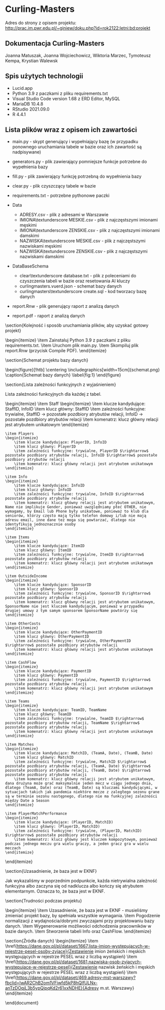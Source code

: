 # Curling-Masters

Adres do strony z opisem projektu: http://prac.im.pwr.edu.pl/~giniew/doku.php?id=rok2122:letni:bd:projekt

## Dokumentacja Curling-Masters
Joanna Matuszak, Joanna Wojciechowicz, Wiktoria Marzec, Tymoteusz Kempa, Krystian Walewsk

## Spis użytych technologii

- Lucid.app
- Python 3.9 z paczkami z pliku requirements.txt
- Visual Studio Code version 1.68 z ERD Editor, MySQL
- MariaDB 10.4.8
- RStudio 2021.09.0
- R 4.4.1

## Lista plików wraz z opisem ich zawartości

- main.py - skypt generujący i wypełniający bazę (w przypadku ponownego uruchamiania tabele w bazie oraz ich zawartość są nadpisywane)
- generators.py - plik zawierający pomniejsze funkcje potrzebne do wypełnienia bazy
- fill.py - plik zawierający funkcję potrzebną do wypełnienia bazy
- clear.py - plik czyszczący tabele w bazie
- requirements.txt - potrzebne pythonowe paczki
- Data
    - ADRESY.csv - plik z adresami w Warszawie
    - IMIONA\textunderscore MESKIE.csv - plik z najczęstszymi imionami męskimi
    - IMIONA\textunderscore ZENSKIE.csv - plik z najczęstszymi imionami damskimi
    - NAZWISKA\textunderscore MESKIE.csv - plik z najczęstszymi nazwiskami męskimi
    - NAZWISKA\textunderscore ZENSKIE.csv - plik z najczęstszymi nazwiskami damskimi
- DataBaseSchema

    - clear\textunderscore database.txt - plik z poleceniami do czyszczenia tabeli w bazie oraz resetowania AI kluczy
    - curlingmasters.vuerd.json - schemat bazy danych
    - curlingmasters\textunderscore create.sql - kod tworzacy bazę danych
- report.Rnw - plik generujący raport z analizą danych
- report.pdf - raport z analizą danych



\section{Kolejność i sposób uruchamiania plików, aby uzyskać gotowy projekt}

\begin{itemize}
    \item Zainstaluj Python 3.9 z paczkami z pliku requirements.txt.
    \item Uruchom plik main.py.
    \item Skompiluj plik report.Rnw (przycisk Compile PDF).
\end{itemize}

\section{Schemat projektu bazy danych}

\begin{figure}[!htb]
\centering
\includegraphics[width=15cm]{schemat.png}
\caption{Schemat bazy danych}
\label{fig:1}
\end{figure}

\section{Lista zależności funkcyjnych z wyjaśnieniem}

Lista zależności funkcyjnych dla każdej z tabel.

\begin{itemize}
    \item Staff
    \begin{itemize}
        \item klucze kandydujące: StaffID, InfoID
        \item klucz główny: StaffID
        \item zależności funkcyjne: trywialne, StaffID $\rightarrow$ pozostałe pozdbiory atrybutów relacji, InfoID $\rightarrow$ pozostałe pozdbiory atrybutów relacji
        \item komenatrz: klucz główny relacji jest atrybutem unikatowym
    \end{itemize}
    
    \item Players
    \begin{itemize}
        \item klucze kandydujące: PlayerID, InfoID
        \item klucz główny: PlayerID
        \item zależności funkcyjne: trywialne, PlayerID $\rightarrow$ pozostałe pozdbiory atrybutów relacji, InfoID $\rightarrow$ pozostałe pozdbiory atrybutów relacji
        \item komenatrz: klucz główny relacji jest atrybutem unikatowym
    \end{itemize}
    
    \item Info
    \begin{itemize}
        \item klucze kandydujące: InfoID
        \item klucz główny: InfoID
        \item zależności funkcyjne: trywialne, InfoID $\rightarrow$ pozostałe pozdbiory atrybutów relacji
        \item komenatrz: klucz główny relacji jest atrybutem unikatowym, Name nie implikuje Gender, ponieważ uwzględniamy płeć OTHER, nie wymagamy, by Email lub Phone były unikatowe, ponieważ to klub dla seniorów, którzy często mają tylko telefon domowy i/lub nie mają adresu email, inne dane też moga się powtarzać, dlatego nie identyfikują jednoznacznie osoby
    \end{itemize}
    
    \item Items
    \begin{itemize}
        \item klucze kandydujące: ItemID
        \item klucz główny: ItemID
        \item zależności funkcyjne: trywialne, ItemID $\rightarrow$ pozostałe pozdbiory atrybutów relacji
        \item komenatrz: klucz główny relacji jest atrybutem unikatowym
    \end{itemize}
    
    \item OutsideIncome
    \begin{itemize}
        \item klucze kandydujące: SponsorID
        \item klucz główny: SponsorID
        \item zależności funkcyjne: trywialne, SponsorID $\rightarrow$ pozostałe pozdbiory atrybutów relacji
        \item komenatrz: klucz główny relacji jest atrybutem unikatowym, SponsorName nie jest kluczem kandydującym, ponieważ w przypadku drugiej umowy z tym samym sponsorem SponsorName powtórzy się
    \end{itemize}
    
    \item OtherCosts
    \begin{itemize}
        \item klucze kandydujące: OtherPaymentID
        \item klucz główny: OtherPaymentID
        \item zależności funkcyjne: trywialne, OtherPaymentID $\rightarrow$ pozostałe pozdbiory atrybutów relacji
        \item komenatrz: klucz główny relacji jest atrybutem unikatowym
    \end{itemize}
    
    \item CashFlow
    \begin{itemize}
        \item klucze kandydujące: PaymentID
        \item klucz główny: PaymentID
        \item zależności funkcyjne: trywialne, PaymentID $\rightarrow$ pozostałe pozdbiory atrybutów relacji
        \item komenatrz: klucz główny relacji jest atrybutem unikatowym
    \end{itemize}
    
    \item Teams
    \begin{itemize}
        \item klucze kandydujące: TeamID, TeamName
        \item klucz główny: TeamID
        \item zależności funkcyjne: trywialne, TeamID $\rightarrow$ pozostałe pozdbiory atrybutów relacji, TeamName $\rightarrow$ pozostałe pozdbiory atrybutów relacji
        \item komenatrz: klucz główny relacji jest atrybutem unikatowym
    \end{itemize}
    
    \item Matches
    \begin{itemize}
        \item klucze kandydujące: MatchID, (TeamA, Date), (TeamB, Date)
        \item klucz główny: MatchID
        \item zależności funkcyjne: trywialne, MatchID $\rightarrow$ pozostałe pozdbiory atrybutów relacji, (TeamA, Date) $\rightarrow$ pozostałe pozdbiory atrybutów relacji, (TeamB, Date) $\rightarrow$ pozostałe pozdbiory atrybutów relacji
        \item komenatrz: klucz główny relacji jest atrybutem unikatowym, dana drużyna może grać maksymalnie jeden mecz w ciągu jednego dnia, dlatego (TeamA, Date) oraz (TeamB, Date) są kluczami kandydującymi, w sytuacjach takich jak pandemia niektóre mecze z zaległego sezonu grane są w terminie sezonu następnego, dlatego nie ma funkcyjnej zależności między Date a Season
    \end{itemize}
    
    \item PlayerMatchPerformance
    \begin{itemize}
        \item klucze kandydujące: (PlayerID, MatchID)
        \item klucz główny: (PlayerID, MatchID)
        \item zależności funkcyjne: trywialne, (PlayerID, MatchID) $\rightarrow$ pozostałe pozdbiory atrybutów relacji
        \item komenatrz: klucz główny jest kluczem kompozytowym, ponieważ podczas jednego meczu gra wielu graczy, a jeden gracz gra w wielu meczach
    \end{itemize}
    
\end{itemize}

\section{Uzasadnienie, że baza jest w EKNF}

Jak wykazaliśmy w poprzednim podpunkcie, każda nietrywialna zależność funkcyjna albo zaczyna się od nadklucza albo kończy się atrybutem elementarnym. Oznacza to, że baza jest w EKNF.


\section{Trudności podczas projektu}

\begin{itemize}
    \item Uzasadnienie, że baza jest w EKNF - musieliśmy zmieniać projekt bazy, by spełniała wszystkie wymagania.
    \item Pogodzenie normalizacji z wydajnościa/dobrymi zwyczajami przy projektowaniu bazy danych.
    \item Wygenerowanie możliwości odchodzenia pracowników w bazie danych.
    \item Stworzenie tabeli Info oraz CashFlow.
\end{itemize}

\section{Źródła danych}
\begin{itemize}
    \item \href{https://dane.gov.pl/pl/dataset/1667,lista-imion-wystepujacych-w-rejestrze-pesel-osoby-zyjace}{Zestawienie imion żeńskich i męskich występujących w rejestrze PESEL wraz z liczbą wystąpień}
    \item \href{https://dane.gov.pl/pl/dataset/1681,nazwiska-osob-zyjacych-wystepujace-w-rejestrze-pesel}{Zestawienie nazwisk żeńskich i męskich występujących w rejestrze PESEL wraz z liczbą wystąpień}
    \item \href{https://dane.gov.pl/pl/dataset/469,adresy-mst-warszawy?fbclid=IwAR2ChB2om1VFiwfd5kP8hQlfULNx-anTzDOqjL3b5ypQjpqKd2r61xxNDHE}{Adresy m.st. Warszawy}
\end{itemize}

\end{document}

